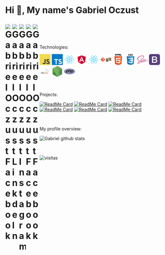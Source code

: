 # <p>Hi 👋, My name's Gabriel Oczust</p> <a href="mailto:gabriel.oczust@gmail.com"><img align="left" alt="Gabriel Oczust Facebook" width="22px" src="https://cdn.jsdelivr.net/npm/simple-icons@v3/icons/gmail.svg" /></a><a href="https://www.linkedin.com/in/gabrieloczust/"><img align="left" alt="Gabriel Oczust LinkdeIn" width="22px" src="https://cdn.jsdelivr.net/npm/simple-icons@v3/icons/linkedin.svg" /></a><a href="https://www.instagram.com/gabrieloczust/"><img align="left" alt="Gabriel Oczust Instagram" width="22px" src="https://cdn.jsdelivr.net/npm/simple-icons@v3/icons/instagram.svg" /></a><a href="https://www.facebook.com/gaboczust"><img align="left" alt="Gabriel Oczust Facebook" width="22px" src="https://cdn.jsdelivr.net/npm/simple-icons@v3/icons/facebook.svg" /></a><a href="http://wa.me/5541999023899"><img align="left" alt="Gabriel Oczust Facebook" width="22px" src="https://cdn.jsdelivr.net/npm/simple-icons@v3/icons/whatsapp.svg" /></a>

<br />
<br />
<br />

<div><p>Technologies: </p></div>

<code><img height="35" src="https://raw.githubusercontent.com/github/explore/80688e429a7d4ef2fca1e82350fe8e3517d3494d/topics/javascript/javascript.png"></code>
<code><img height="35" src="https://raw.githubusercontent.com/github/explore/80688e429a7d4ef2fca1e82350fe8e3517d3494d/topics/typescript/typescript.png"></code>
<code><img height="35" src="https://raw.githubusercontent.com/github/explore/80688e429a7d4ef2fca1e82350fe8e3517d3494d/topics/react/react.png"></code>
<code><img height="35" src="https://raw.githubusercontent.com/github/explore/80688e429a7d4ef2fca1e82350fe8e3517d3494d/topics/angular/angular.png"></code>
<code><img height="35" src="https://raw.githubusercontent.com/github/explore/80688e429a7d4ef2fca1e82350fe8e3517d3494d/topics/react-native/react-native.png"></code>
<code><img height="35" src="https://raw.githubusercontent.com/github/explore/80688e429a7d4ef2fca1e82350fe8e3517d3494d/topics/git/git.png"></code>
<code><img height="35" src="https://raw.githubusercontent.com/github/explore/80688e429a7d4ef2fca1e82350fe8e3517d3494d/topics/html/html.png"></code>
<code><img height="35" src="https://raw.githubusercontent.com/github/explore/80688e429a7d4ef2fca1e82350fe8e3517d3494d/topics/css/css.png"></code>
<code><img height="35" src="https://raw.githubusercontent.com/github/explore/80688e429a7d4ef2fca1e82350fe8e3517d3494d/topics/sass/sass.png"></code>
<code><img height="35" src="https://raw.githubusercontent.com/github/explore/80688e429a7d4ef2fca1e82350fe8e3517d3494d/topics/bootstrap/bootstrap.png"></code>
<code><img height="35" src="https://raw.githubusercontent.com/github/explore/80688e429a7d4ef2fca1e82350fe8e3517d3494d/topics/mysql/mysql.png"></code>
<code><img height="35" src="https://raw.githubusercontent.com/github/explore/80688e429a7d4ef2fca1e82350fe8e3517d3494d/topics/nodejs/nodejs.png"></code>
<code><img height="35" src="https://raw.githubusercontent.com/github/explore/80688e429a7d4ef2fca1e82350fe8e3517d3494d/topics/php/php.png"></code>

<br />

<div><p>Projects: </p></div>

[![ReadMe Card](https://github-readme-stats.vercel.app/api/pin/?username=Gabrieloczust&repo=react-redux)](https://github.com/Gabrieloczust/react-redux)
[![ReadMe Card](https://github-readme-stats.vercel.app/api/pin/?username=Gabrieloczust&repo=advogada)](https://gabrieloczust.github.io/advogada/)
[![ReadMe Card](https://github-readme-stats.vercel.app/api/pin/?username=Gabrieloczust&repo=pizzaria-javascript)](https://gabrieloczust.github.io/pizzaria-javascript/)
[![ReadMe Card](https://github-readme-stats.vercel.app/api/pin/?username=Gabrieloczust&repo=be-the-hero)](https://github.com/Gabrieloczust/be-the-hero)
[![ReadMe Card](https://github-readme-stats.vercel.app/api/pin/?username=Gabrieloczust&repo=proffy-server)](https://github.com/Gabrieloczust/proffy-server)
[![ReadMe Card](https://github-readme-stats.vercel.app/api/pin/?username=Gabrieloczust&repo=proffy-web)](https://github.com/Gabrieloczust/proffy-web)

<br />

<div><p>My profile overview: </p></div>

![Gabriel github stats](https://github-readme-stats.vercel.app/api?username=Gabrieloczust&show_icons=true)

<br />

 ![visitas](https://visitor-badge.laobi.icu/badge?page_id=Gabrieloczust)
